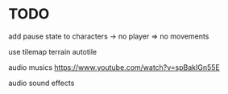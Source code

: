 # TODO

add pause state to characters
-> no player => no movements


use tilemap terrain autotile


audio musics
https://www.youtube.com/watch?v=spBakIGn55E

audio sound effects
